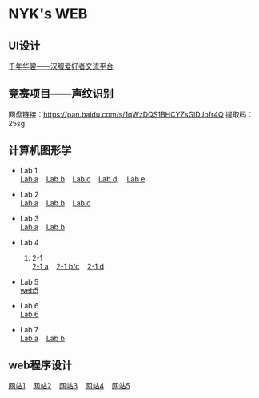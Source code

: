 # NYK's WEB
## UI设计
[千年华裳——汉服爱好者交流平台](/ui/index.html)
## 竞赛项目——声纹识别
网盘链接：https://pan.baidu.com/s/1qWzDQS1BHCYZsGlDJofr4Q
提取码：25sg
## 计算机图形学
- Lab 1 <br>
[Lab a](/webGL/web/a.html) &nbsp;&nbsp;  [Lab b](/webGL/web/b.html)   &nbsp;&nbsp;
 [Lab c](/webGL/web/c.html)  &nbsp;&nbsp;  [Lab d](/webGL/web/d.html) &nbsp; &nbsp;  [Lab e](/webGL/web/e.html)

- Lab 2  <br>
  [Lab a](/webGL/web2/a.html) &nbsp;&nbsp;  [Lab b](/webGL/web2/b.html)   &nbsp;&nbsp;
 [Lab c](/webGL/web2/c.html)  &nbsp;&nbsp;
- Lab 3  <br>
  [Lab a](/webGL/web3/a.html) &nbsp;&nbsp; [Lab b](/webGL/web3/b.html) &nbsp;&nbsp; 

- Lab 4  <br>
  1. 2-1  <br>
  [2-1 a](/webGL/web4/2-1a.html) &nbsp;&nbsp; [2-1 b/c](/webGL/web4/2-1bc.html) &nbsp;&nbsp;
 [2-1 d](/webGL/web4/2-1d.html) &nbsp;&nbsp; 
  
 - Lab 5  <br>
 [web5](/webGL/web5/web5.html) &nbsp;&nbsp;
  
 - Lab 6  <br>
 [Lab 6](/webGL/web6/6.html) &nbsp;&nbsp;

 - Lab 7  <br>
 [Lab a](/webGL/web7/01.html) &nbsp;&nbsp; [Lab b](/webGL/web7/b.html) &nbsp;&nbsp; 

## web程序设计
 [网站1](/web/1/重生之门2.html) &nbsp;&nbsp; [网站2](/web/2/index.html) &nbsp;&nbsp; 
 [网站3](/web/3/index.html) &nbsp;&nbsp; [网站4](/web/4/index.html) &nbsp;&nbsp; [网站5](/web/5/index.html) &nbsp;&nbsp;

